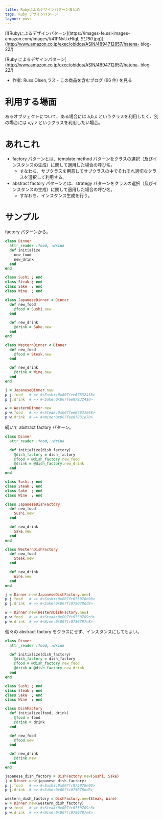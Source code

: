 ```yaml
---
title: Rubyによるデザインパターンまとめ
tags: Ruby デザインパターン
layout: post
---
```


[![Rubyによるデザインパターン](https://images-fe.ssl-images-
amazon.com/images/I/41PNvUxHtgL._SL160_.jpg)](http://www.amazon.co.jp/exec/obidos/ASIN/4894712857/hatena-
blog-22/)

[Ruby によるデザインパターン](http://www.amazon.co.jp/exec/obidos/ASIN/4894712857/hatena-
blog-22/)

- 作者: Russ Olsen,ラス・この商品を含むブログ (66 件) を見る

# 利用する場面

あるオブジェクトについて、ある場合には a,b,c というクラスを利用したく、別の場合には x,y,z というクラスを利用したい場合。

# あれこれ

- factory パターンとは、template method パターンをクラスの選択（及びインスタンスの生成）に関して適用した場合の呼び名。
  - すなわち、サブクラスを用意してサブクラスの中でそれぞれ適切なクラスを選択して利用する。
- abstract factory パターンとは、strategy パターンをクラスの選択（及びインスタンスの生成）に関して適用した場合の呼び名。
  - すなわち、インスタンス生成を行う。

# サンプル

factory パターンから。

```ruby
class Dinner
  attr_reader :food, :drink
  def initialize
    new_food
    new_drink
  end
end

class Sushi ; end
class Steak ; end
class Sake  ; end
class Wine  ; end

class JapaneseDinner < Dinner
  def new_food
    @food = Sushi.new
  end

  def new_drink
    @drink = Sake.new
  end
end

class WesternDinner < Dinner
  def new_food
    @food = Steak.new
  end

  def new_drink
    @drink = Wine.new
  end
end

j = JapaneseDinner.new
p j.food   # => #<Sushi:0x007fee07832438>
p j.drink  # => #<Sake:0x007fee07832410>

w = WesternDinner.new
p w.food   # => #<Steak:0x007fee07831e98>
p w.drink  # => #<Wine:0x007fee07831e70>
```

続いて abstract factory パターン。

```ruby
class Dinner
  attr_reader :food, :drink

  def initialize(dish_factory)
    @dish_factory = dish_factory
    @food = @dish_factory.new_food
    @drink = @dish_factory.new_drink
  end
end

class Sushi ; end
class Steak ; end
class Sake  ; end
class Wine  ; end

class JapaneseDishFactory
  def new_food
    Sushi.new
  end

  def new_drink
    Sake.new
  end
end

class WesternDishFactory
  def new_food
    Steak.new
  end

  def new_drink
    Wine.new
  end
end

j = Dinner.new(JapaneseDishFactory.new)
p j.food   # => #<Sushi:0x007fc075078e00>
p j.drink  # => #<Sake:0x007fc075078dd8>

w = Dinner.new(WesternDishFactory.new)
p w.food   # => #<Steak:0x007fc0750789c8>
p w.drink  # => #<Wine:0x007fc0750787e8>
```

個々の abstract factory をクラスにせず、インスタンスにしてもよい。

```ruby
class Dinner
  attr_reader :food, :drink

  def initialize(dish_factory)
    @dish_factory = dish_factory
    @food = @dish_factory.new_food
    @drink = @dish_factory.new_drink
  end
end

class Sushi ; end
class Steak ; end
class Sake  ; end
class Wine  ; end

class DishFactory
  def initialize(food, drink)
    @food = food
    @drink = drink
  end

  def new_food
    @food.new
  end

  def new_drink
    @drink.new
  end
end

japanese_dish_factory = DishFactory.new(Sushi, Sake)
j = Dinner.new(japanese_dish_factory)
p j.food   # => #<Sushi:0x007fc075078e00>
p j.drink  # => #<Sake:0x007fc075078dd8>

western_dish_factory = DishFactory.new(Steak, Wine)
w = Dinner.new(western_dish_factory)
p w.food   # => #<Steak:0x007fc0750789c8>
p w.drink  # => #<Wine:0x007fc0750787e8>
```
